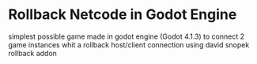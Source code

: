 # Rollback Netcode in Godot Engine
simplest possible game made in godot engine (Godot 4.1.3) to connect 2 game instances whit a rollback host/client connection using david snopek rollback addon
